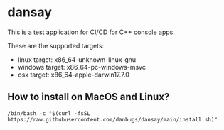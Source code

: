# dansay

This is a test application for CI/CD for C++ console apps.

These are the supported targets:
- linux target: x86_64-unknown-linux-gnu
- windows target: x86_64-pc-windows-msvc
- osx target: x86_64-apple-darwin17.7.0

## How to install on MacOS and Linux?

```
/bin/bash -c "$(curl -fsSL https://raw.githubusercontent.com/danbugs/dansay/main/install.sh)"
```